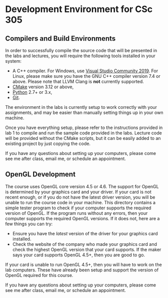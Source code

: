 # Development Environment for CSc 305

## Compilers and Build Environments

In order to successfully compile the source code that will be presented in the
labs and lectures, you will require the following tools installed in your
system:

* A C++ compiler. For Windows, use [Visual Studio Community
  2019](https://visualstudio.microsoft.com/vs/community/). For Linux, please
  make sure you have the GNU C++ compiler version 7.4 or above. Please note that
  LLVM Clang is **not** currently supported.
* [CMake](https://cmake.org/download/) version 3.12 or above,
* [Python](https://www.python.org/downloads/) 2.7+ or 3.x,
* [Git](https://git-scm.com/downloads).

The environment in the labs is currently setup to work correctly with your
assignments, and may be easier than manually setting things up in your own
machine.

Once you have everything setup, please refer to the instructions provided in lab
1 to compile and run the sample code provided in the labs. Lecture code will be
provided without the CMake scripts, but it can be easily added to an existing
project by just copying the code.

If you have any questions about setting up your computers, please come see me
after class, email me, or schedule an appointment.

## OpenGL Development

The course uses OpenGL core version 4.5 or 4.6. The support for OpenGL is
determined by your graphics card and your driver. If your card is not recent
enough, or if you do not have the latest driver version, you will be unable to
run the course code in your machine. This directory contains a simple tester
program to check if your computer supports the required version of OpenGL. If
the program runs without any errors, then your computer supports the required
OpenGL versions. If it does not, here are a few things you can try:

* Ensure you have the *latest* version of the driver for your graphics card
  installed.
* Check the website of the company who made your graphics card and check the
  highest OpenGL version that your card supports. If the maker says your card
  supports OpenGL 4.5+, then you are good to go.

If your card is unable to run OpenGL 4.5+, then you will have to work on the lab
computers. These have already been setup and support the version of OpenGL
required for this course.

If you have any questions about setting up your computers, please come see me
after class, email me, or schedule an appointment.
